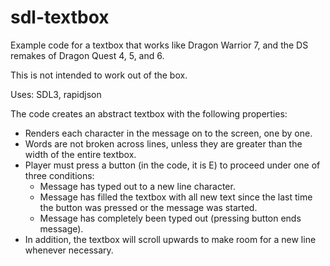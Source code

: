# sdl-textbox
Example code for a textbox that works like Dragon Warrior 7, and the DS remakes of Dragon Quest 4, 5, and 6.

This is not intended to work out of the box.

Uses: SDL3, rapidjson

The code creates an abstract textbox with the following properties:
 - Renders each character in the message on to the screen, one by one.
 - Words are not broken across lines, unless they are greater than the width of the entire textbox.
 - Player must press a button (in the code, it is E) to proceed under one of three conditions:
   * Message has typed out to a new line character.
   * Message has filled the textbox with all new text since the last time the button was pressed or the message was started.
   * Message has completely been typed out (pressing button ends message).
 - In addition, the textbox will scroll upwards to make room for a new line whenever necessary.

